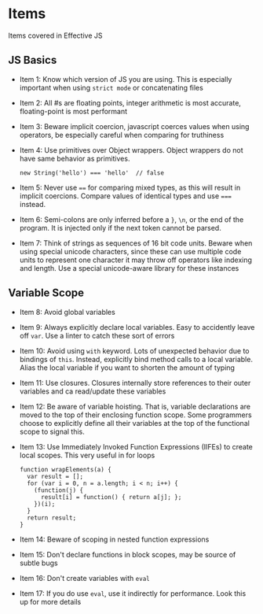 # Items
Items covered in Effective JS

## JS Basics
* Item 1: Know which version of JS you are using. This is especially important
when using `strict mode` or concatenating files

* Item 2: All #s are floating points, integer arithmetic is most accurate,
floating-point is most performant

* Item 3: Beware implicit coercion, javascript coerces values when using operators, be especially careful when comparing for truthiness

* Item 4: Use primitives over Object wrappers. Object wrappers do not have same behavior as primitives.
    ```
    new String('hello') === 'hello'  // false
    ```

* Item 5: Never use `==` for comparing mixed types, as this will result in implicit coercions. Compare values of identical types and use `===` instead.

* Item 6: Semi-colons are only inferred before a `}`, `\n`, or the end of the program. It is injected only if the next token cannot be parsed.

* Item 7: Think of strings as sequences of 16 bit code units. Beware when using special unicode characters, since these can use multiple code units to represent one character it may throw off operators like indexing and length. Use a special unicode-aware library for these instances

## Variable Scope
* Item 8: Avoid global variables

* Item 9: Always explicitly declare local variables. Easy to accidently leave off `var`. Use a linter to catch these sort of errors

* Item 10: Avoid using `with` keyword. Lots of unexpected behavior due to bindings of `this`. Instead, explicitly bind method calls to a local variable. Alias the local variable if you want to shorten the amount of typing

* Item 11: Use closures. Closures internally store references to their outer variables and ca read/update these variables

* Item 12: Be aware of variable hoisting. That is, variable declarations are moved to the top of their enclosing function scope. Some programmers choose to explicitly define all their variables at the top of the functional scope to signal this.

* Item 13: Use Immediately Invoked Function Expressions (IIFEs) to create local scopes. This very useful in for loops
    ```
    function wrapElements(a) {
      var result = [];
      for (var i = 0, n = a.length; i < n; i++) {
        (function(j) {
          result[i] = function() { return a[j]; };
        })(i);
      }
      return result;
    }
    ```

* Item 14: Beware of scoping in nested function expressions

* Item 15: Don't declare functions in block scopes, may be source of subtle bugs

* Item 16: Don't create variables with `eval`

* Item 17: If you do use `eval`, use it indirectly for performance. Look this up for more details
